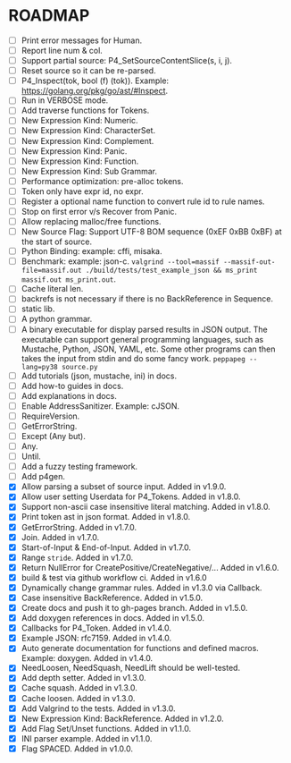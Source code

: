 # ROADMAP

- [ ] Print error messages for Human.
- [ ] Report line num & col.
- [ ] Support partial source: P4_SetSourceContentSlice(s, i, j).
- [ ] Reset source so it can be re-parsed.
- [ ] P4_Inspect(tok, bool (f) (tok)). Example: https://golang.org/pkg/go/ast/#Inspect.
- [ ] Run in VERBOSE mode.
- [ ] Add traverse functions for Tokens.
- [ ] New Expression Kind: Numeric.
- [ ] New Expression Kind: CharacterSet.
- [ ] New Expression Kind: Complement.
- [ ] New Expression Kind: Panic.
- [ ] New Expression Kind: Function.
- [ ] New Expression Kind: Sub Grammar.
- [ ] Performance optimization: pre-alloc tokens.
- [ ] Token only have expr id, no expr.
- [ ] Register a optional name function to convert rule id to rule names.
- [ ] Stop on first error v/s Recover from Panic.
- [ ] Allow replacing malloc/free functions.
- [ ] New Source Flag: Support UTF-8 BOM sequence (0xEF 0xBB 0xBF) at the start of source.
- [ ] Python Binding: example: cffi, misaka.
- [ ] Benchmark: example: json-c. `valgrind --tool=massif --massif-out-file=massif.out ./build/tests/test_example_json && ms_print massif.out ms_print.out`.
- [ ] Cache literal len.
- [ ] backrefs is not necessary if there is no BackReference in Sequence.
- [ ] static lib.
- [ ] A python grammar.
- [ ] A binary executable for display parsed results in JSON output. The executable can support general programming languages, such as Mustache, Python, JSON, YAML, etc. Some other programs can then takes the input from stdin and do some fancy work. `peppapeg --lang=py38 source.py`
- [ ] Add tutorials (json, mustache, ini) in docs.
- [ ] Add how-to guides in docs.
- [ ] Add explanations in docs.
- [ ] Enable AddressSanitizer. Example: cJSON.
- [ ] RequireVersion.
- [ ] GetErrorString.
- [ ] Except (Any but).
- [ ] Any.
- [ ] Until.
- [ ] Add a fuzzy testing framework.
- [ ] Add p4gen.
- [x] Allow parsing a subset of source input. Added in v1.9.0.
- [x] Allow user setting Userdata for P4_Tokens. Added in v1.8.0.
- [x] Support non-ascii case insensitive literal matching. Added in v1.8.0.
- [x] Print token ast in json format. Added in v1.8.0.
- [x] GetErrorString. Added in v1.7.0.
- [x] Join. Added in v1.7.0.
- [x] Start-of-Input & End-of-Input. Added in v1.7.0.
- [x] Range `stride`. Added in v1.7.0.
- [x] Return NullError for CreatePositive/CreateNegative/... Added in v1.6.0.
- [x] build & test via github workflow ci. Added in v1.6.0
- [x] Dynamically change grammar rules. Added in v1.3.0 via Callback.
- [x] Case insensitive BackReference. Added in v1.5.0.
- [x] Create docs and push it to gh-pages branch. Added in v1.5.0.
- [x] Add doxygen references in docs. Added in v1.5.0.
- [x] Callbacks for P4_Token. Added in v1.4.0.
- [x] Example JSON: rfc7159. Added in v1.4.0.
- [x] Auto generate documentation for functions and defined macros. Example: doxygen. Added in v1.4.0.
- [x] NeedLoosen, NeedSquash, NeedLift should be well-tested.
- [x] Add depth setter. Added in v1.3.0.
- [x] Cache squash. Added in v1.3.0.
- [x] Cache loosen. Added in v1.3.0.
- [x] Add Valgrind to the tests. Added in v1.3.0.
- [x] New Expression Kind: BackReference. Added in v1.2.0.
- [x] Add Flag Set/Unset functions. Added in v1.1.0.
- [x] INI parser example. Added in v1.1.0.
- [x] Flag SPACED. Added in v1.0.0.
